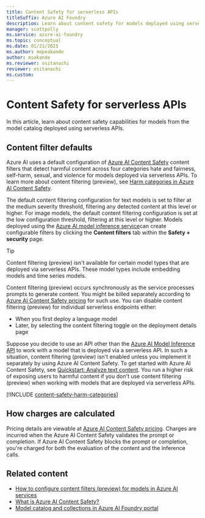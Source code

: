 ```yaml
---
title: Content Safety for serverless APIs
titleSuffix: Azure AI Foundry
description: Learn about content safety for models deployed using serverless APIs, using Azure AI Foundry.
manager: scottpolly
ms.service: azure-ai-foundry
ms.topic: conceptual
ms.date: 01/21/2025
ms.author: mopeakande 
author: msakande
ms.reviewer: ositanachi
reviewer: ositanachi
ms.custom: 
---
```


# Content Safety for serverless APIs

In this article, learn about content safety capabilities for models from the model catalog deployed using serverless APIs.


## Content filter defaults

Azure AI uses a default configuration of [Azure AI Content Safety](/azure/ai-services/content-safety/overview) content filters that detect harmful content across four categories hate and fairness, self-harm, sexual, and violence for models deployed via serverless APIs. To learn more about content filtering (preview), see [Harm categories in Azure AI Content Safety](/azure/ai-services/content-safety/concepts/harm-categories).

The default content filtering configuration for text models is set to filter at the medium severity threshold, filtering any detected content at this level or higher. For image models, the default content filtering configuration is set at the low configuration threshold, filtering at this level or higher. Models deployed using the [Azure AI model inference service](../../ai-foundry/model-inference/how-to/configure-content-filters.md)can create configurable filters by clicking the **Content filters** tab within the **Safety + security** page.

> [!TIP]
> Content filtering (preview) isn't available for certain model types that are deployed via serverless APIs. These model types include embedding models and time series models.

Content filtering (preview) occurs synchronously as the service processes prompts to generate content. You might be billed separately according to [Azure AI Content Safety pricing](https://azure.microsoft.com/pricing/details/cognitive-services/content-safety/) for such use. You can disable content filtering (preview) for individual serverless endpoints either:

- When you first deploy a language model
- Later, by selecting the content filtering toggle on the deployment details page

Suppose you decide to use an API other than the [Azure AI Model Inference API](/azure/ai-studio/reference/reference-model-inference-api) to work with a model that is deployed via a serverless API. In such a situation, content filtering (preview) isn't enabled unless you implement it separately by using Azure AI Content Safety. To get started with Azure AI Content Safety, see [Quickstart: Analyze text content](/azure/ai-services/content-safety/quickstart-text). You run a higher risk of exposing users to harmful content if you don't use content filtering (preview) when working with models that are deployed via serverless APIs.

[!INCLUDE [content-safety-harm-categories](../includes/content-safety-harm-categories.md)]

## How charges are calculated

Pricing details are viewable at [Azure AI Content Safety pricing](https://azure.microsoft.com/pricing/details/cognitive-services/content-safety/). Charges are incurred when the Azure AI Content Safety validates the prompt or completion. If Azure AI Content Safety blocks the prompt or completion, you're charged for both the evaluation of the content and the inference calls.

## Related content

- [How to configure content filters (preview) for models in Azure AI services](../../ai-foundry/model-inference/how-to/configure-content-filters.md)
- [What is Azure AI Content Safety?](../../ai-services/content-safety/overview.md)
- [Model catalog and collections in Azure AI Foundry portal](../how-to/model-catalog-overview.md)
